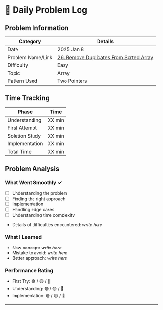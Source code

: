 # 📝 Daily Problem Log

## Problem Information
| Category          | Details                                                                                                       |
|-------------------|---------------------------------------------------------------------------------------------------------------|
| Date              | 2025 Jan 8                                                                                                    |
| Problem Name/Link | [26. Remove Duplicates From Sorted Array](https://leetcode.com/problems/remove-duplicates-from-sorted-array/) |
| Difficulty        | Easy                                                                                                          |
| Topic             | Array                                                                                                         |
| Pattern Used      | Two Pointers                                                                                                  |

## Time Tracking
| Phase          | Time   |
|----------------|--------|
| Understanding  | XX min |
| First Attempt  | XX min |
| Solution Study | XX min |
| Implementation | XX min |
| Total Time     | XX min |

## Problem Analysis
### What Went Smoothly ✓
- [ ] Understanding the problem
- [ ] Finding the right approach
- [ ] Implementation
- [ ] Handling edge cases
- [ ] Understanding time complexity
- Details of difficulties encountered: _write here_

### What I Learned
- New concept: _write here_
- Mistake to avoid: _write here_
- Better approach: _write here_

### Performance Rating
- First Try: 🟢 / 🟡 / 🔴
- Understanding: 🟢 / 🟡 / 🔴
- Implementation: 🟢 / 🟡 / 🔴

---